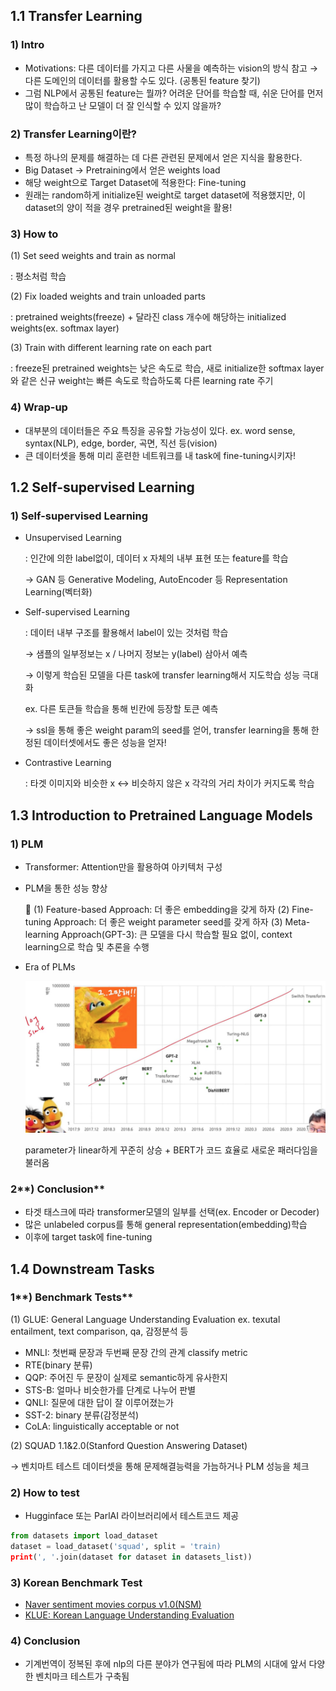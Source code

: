 ## 1.1 Transfer Learning

### **1) Intro**

- Motivations: 다른 데이터를 가지고 다른 사물을 예측하는 vision의 방식 참고 → 다른 도메인의 데이터를 활용할 수도 있다. (공통된 feature 찾기)
- 그럼 NLP에서 공통된 feature는 뭘까?
어려운 단어를 학습할 때, 쉬운 단어를 먼저 많이 학습하고 난 모델이 더 잘 인식할 수 있지 않을까?

### 2) Transfer Learning이란?

- 특정 하나의 문제를 해결하는 데 다른 관련된 문제에서 얻은 지식을 활용한다.
- Big Dataset → Pretraining에서 얻은 weights load
- 해당 weight으로 Target Dataset에 적용한다: Fine-tuning
- 원래는 random하게 initialize된 weight로 target dataset에 적용했지만, 이 dataset의 양이 적을 경우 pretrained된 weight을 활용!

### 3) How to

(1) Set seed weights and train as normal 

: 평소처럼 학습

(2) Fix loaded weights and train unloaded parts

: pretrained weights(freeze) + 달라진 class 개수에 해당하는 initialized weights(ex. softmax layer)

(3) Train with different learning rate on each part

: freeze된 pretrained weights는 낮은 속도로 학습, 새로 initialize한 softmax layer와 같은 신규 weight는 빠른 속도로 학습하도록 다른 learning rate 주기

### 4) Wrap-up

- 대부분의 데이터들은 주요 특징을 공유할 가능성이 있다.
ex. word sense, syntax(NLP), edge, border, 곡면, 직선 등(vision)
- 큰 데이터셋을 통해 미리 훈련한 네트워크를 내 task에 fine-tuning시키자!

## 1.2 Self-supervised Learning

### **1) Self-supervised Learning**

- Unsupervised Learning
    
    : 인간에 의한 label없이, 데이터 x 자체의 내부 표현 또는 feature를 학습
    
    → GAN 등 Generative Modeling, AutoEncoder 등 Representation Learning(벡터화)
    
- Self-supervised Learning
    
    : 데이터 내부 구조를 활용해서 label이 있는 것처럼 학습
    
    → 샘플의 일부정보는 x / 나머지 정보는 y(label) 삼아서 예측
    
    → 이렇게 학습된 모델을 다른 task에 transfer learning해서 지도학습 성능 극대화
    
    ex. 다른 토큰들 학습을 통해 빈칸에 등장할 토큰 예측
    
    → ssl을 통해 좋은 weight param의 seed를 얻어, transfer learning을 통해 한정된 데이터셋에서도 좋은 성능을 얻자!
    
- Contrastive Learning
    
    : 타겟 이미지와 비슷한 x ↔ 비슷하지 않은 x  각각의 거리 차이가 커지도록 학습
    

## 1.3 Introduction to Pretrained Language Models

### **1) PLM**

- Transformer: Attention만을 활용하여 아키텍처 구성
- PLM을 통한 성능 향상
    
    <aside>
    🧐 (1) Feature-based Approach: 더 좋은 embedding을 갖게 하자
    (2) Fine-tuning Approach: 더 좋은 weight parameter seed를 갖게 하자
    (3) Meta-learning Approach(GPT-3): 큰 모델을 다시 학습할 필요 없이, context learning으로 학습 및 추론을 수행
    
    </aside>
    
- Era of PLMs
    
    ![Untitled](../04_BERT_GPT3_%EC%9E%90%EC%97%B0%EC%96%B4%EC%B2%98%EB%A6%AC/images/4-1.png)
    
    parameter가 linear하게 꾸준히 상승 + BERT가 코드 효율로 새로운 패러다임을 불러옴
    

### 2**) Conclusion**

- 타겟 태스크에 따라 transformer모델의 일부를 선택(ex. Encoder or Decoder)
- 많은 unlabeled corpus를 통해 general representation(embedding)학습
- 이후에 target task에 fine-tuning

## 1.4 Downstream Tasks

### 1**) Benchmark Tests**

(1) GLUE: General Language Understanding Evaluation
ex. texutal entailment, text comparison, qa, 감정분석 등

- MNLI: 첫번째 문장과 두번째 문장 간의 관계 classify
metric
- RTE(binary 분류)
- QQP: 주어진 두 문장이 실제로 semantic하게 유사한지
- STS-B: 얼마나 비슷한가를 단계로 나누어 판별
- QNLI:  질문에 대한 답이 잘 이루어졌는가
- SST-2: binary 분류(감정분석)
- CoLA: linguistically acceptable or not

(2) SQUAD 1.1&2.0(Stanford Question Answering Dataset)

→ 벤치마트 테스트 데이터셋을 통해 문제해결능력을 가늠하거나 PLM 성능을 체크

### 2) How to test

- Hugginface 또는 ParlAI 라이브러리에서 테스트코드 제공

```python
from datasets import load_dataset
dataset = load_dataset('squad', split = 'train)
print(', '.join(dataset for dataset in datasets_list))
```

### 3) Korean Benchmark Test

- [Naver sentiment movies corpus v1.0(NSM)](http://github.com/e9t/nsmc)
- [KLUE: Korean Language Understanding Evaluation](http://klue-benchmark.com/tasks)

### 4) Conclusion

- 기계번역이 정복된 후에 nlp의 다른 분야가 연구됨에 따라 PLM의 시대에 앞서 다양한 벤치마크 테스트가 구축됨